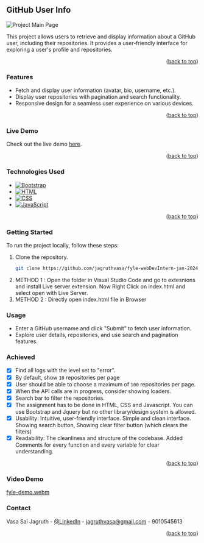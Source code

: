 <!-- GitHub User Info README -->

## GitHub User Info

 <img src="" alt="Project Main Page">

This project allows users to retrieve and display information about a GitHub user, including their repositories. It provides a user-friendly interface for exploring a user's profile and repositories.

<p align="right">(<a href="#readme-top">back to top</a>)</p>

### Features

- Fetch and display user information (avatar, bio, username, etc.).
- Display user repositories with pagination and search functionality.
- Responsive design for a seamless user experience on various devices.

<p align="right">(<a href="#readme-top">back to top</a>)</p>

### Live Demo

Check out the live demo [here](https://jagruthvasa.github.io/fyle-webDevIntern-jan-2024-jagruthvasa/).

<p align="right">(<a href="#readme-top">back to top</a>)</p>

### Technologies Used

- [![Bootstrap](https://img.shields.io/badge/Bootstrap-5.3.2-7952B3?style=flat&logo=bootstrap&logoColor=white)](https://getbootstrap.com/)
- [![HTML](https://img.shields.io/badge/HTML5-E34F26?style=flat&logo=html5&logoColor=white)](https://developer.mozilla.org/en-US/docs/Web/HTML)
- [![CSS](https://img.shields.io/badge/CSS3-1572B6?style=flat&logo=css3&logoColor=white)](https://developer.mozilla.org/en-US/docs/Web/CSS)
- [![JavaScript](https://img.shields.io/badge/JavaScript-F7DF1E?style=flat&logo=javascript&logoColor=black)](https://developer.mozilla.org/en-US/docs/Web/JavaScript)

<p align="right">(<a href="#readme-top">back to top</a>)</p>

### Getting Started

To run the project locally, follow these steps:

1. Clone the repository.
   ```sh
   git clone https://github.com/jagruthvasa/fyle-webDevIntern-jan-2024-jagruthvasa.git

2. METHOD 1 : Open the folder in Visual Studio Code and go to extesnions and install Live server extension. Now Right Click on index.html and select open with Live Server.
3. METHOD 2 : Directly open index.html file in Browser

### Usage

- Enter a GitHub username and click "Submit" to fetch user information.
- Explore user details, repositories, and use search and pagination features.


<!-- ROADMAP -->
### Achieved
- [x] Find all logs with the level set to "error".
- [x] By default, show `10` repositories per page
- [X] User should be able to choose a maximum of `100` repositories per page.
- [X] When the API calls are in progress, consider showing loaders.
- [X] Search bar to filter the repositories.
- [x] The assignment has to be done in HTML, CSS and Javascript. You can use Bootstrap and Jquery but no other library/design system is allowed.
- [x] Usability: Intuitive, user-friendly interface.
        Simple and clean interface. Showing search button, Showing clear filter button (which clears the filters)
- [x] Readability: The cleanliness and structure of the codebase.
        Added Comments for every function and every variable for clear understanding.

<p align="right">(<a href="#readme-top">back to top</a>)</p>


### Video Demo


[fyle-demo.webm](https://github.com/jagruthvasa/fyle-webDevIntern-jan-2024-jagruthvasa/assets/60261491/4abb79de-dfda-4e14-904c-1b7468483576)


<!-- CONTACT -->
### Contact

Vasa Sai Jagruth - [@LinkedIn](https://www.linkedin.com/in/jagruth/) - jagruthvasa@gmail.com - 9010545613

<p align="right">(<a href="#readme-top">back to top</a>)</p>
